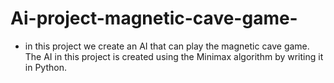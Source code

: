 # Ai-project-magnetic-cave-game-
 * in this project we create an AI that can play the magnetic cave game. The AI in this project is created using the Minimax algorithm by writing it in Python.
